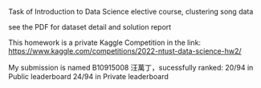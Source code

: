 Task of Introduction to Data Science elective course, clustering song data

see the PDF for dataset detail and solution report

This homework is a private Kaggle Competition in the link: https://www.kaggle.com/competitions/2022-ntust-data-science-hw2/

My submission is named B10915008 汪萬丁，sucessfully ranked:
20/94 in Public leaderboard
24/94 in Private leaderboard

